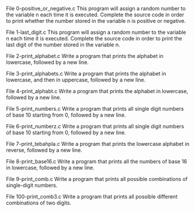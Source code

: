 File 0-positive_or_negative.c This program will assign a random number to the variable n each time it is executed. Complete the source code in order to print whether the number stored in the variable n is positive or negative.

File 1-last_digit.c This program will assign a random number to the variable n each time it is executed. Complete the source code in order to print the last digit of the number stored in the variable n.

File 2-print_alphabet.c Write a program that prints the alphabet in lowercase, followed by a new line.

File 3-print_alphabets.c Write a program that prints the alphabet in lowercase, and then in uppercase, followed by a new line.

File 4-print_alphabt.c Write a program that prints the alphabet in lowercase, followed by a new line.

File 5-print_numbers.c Write a program that prints all single digit numbers of base 10 starting from 0, followed by a new line.

File 6-print_numberz.c Write a program that prints all single digit numbers of base 10 starting from 0, followed by a new line.

File 7-print_tebahpla.c Write a program that prints the lowercase alphabet in reverse, followed by a new line.

File 8-print_base16.c Write a program that prints all the numbers of base 16 in lowercase, followed by a new line.

File 9-print_comb.c Write a program that prints all possible combinations of single-digit numbers.

File 100-print_comb3.c Write a program that prints all possible different combinations of two digits.
